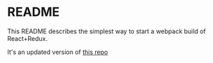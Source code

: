 README
======

This README describes the simplest way to start a webpack build of React+Redux.

It's an updated version of <a href="https://github.com/nzhong/react-webpack-minimal">this repo</a>